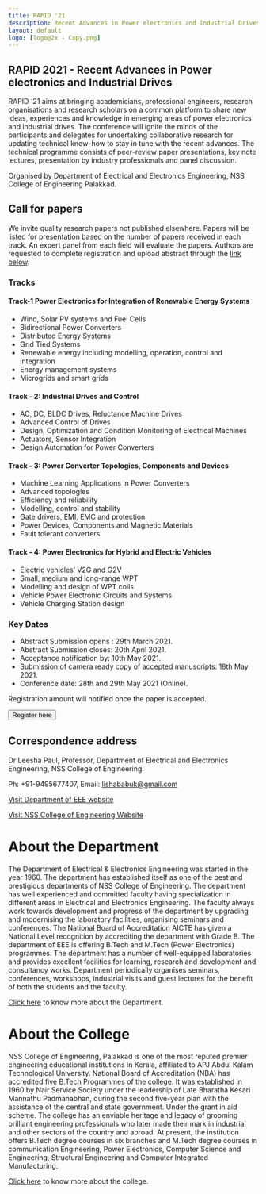 ```yaml
---
title: RAPID '21
description: Recent Advances in Power electronics and Industrial Drives
layout: default
logo: [logo@2x - Copy.png]
---
```


## RAPID 2021 - Recent Advances in Power electronics and Industrial Drives

RAPID '21 aims at bringing academicians, professional engineers, research organisations and research scholars on a common platform to share new ideas, experiences and knowledge in emerging areas of power electronics and industrial drives. The conference will ignite the minds of the participants and delegates for undertaking collaborative research for updating technical know-how to stay in tune with the recent advances. The technical programme consists of peer-review paper presentations, key note lectures, presentation by industry professionals and panel discussion.

Organised by Department of Electrical and Electronics Engineering, NSS College of Engineering Palakkad.

## Call for papers

We invite quality research papers not published elsewhere. Papers will be listed for presentation based on the number of papers received in each track. An expert panel from each field will evaluate the papers. Authors are requested to complete registration and upload abstract through the [link below](https://forms.gle/SG2WgFsVyH9woUqD7).

### Tracks

#### Track-1 Power Electronics for Integration of Renewable Energy Systems 
- Wind, Solar PV systems and Fuel Cells
- Bidirectional Power Converters
- Distributed Energy Systems
- Grid Tied Systems
- Renewable energy including modelling, operation, control and integration
- Energy management systems
- Microgrids and smart grids

#### Track - 2: Industrial Drives and Control
- AC, DC, BLDC Drives, Reluctance Machine Drives
- Advanced Control of Drives
- Design, Optimization and Condition Monitoring of Electrical Machines
- Actuators, Sensor Integration
- Design Automation for Power Converters

#### Track - 3: Power Converter Topologies, Components and Devices
- Machine Learning Applications in Power Converters
- Advanced topologies
- Efficiency and reliability
- Modelling, control and stability
- Gate drivers, EMI, EMC and protection
- Power Devices, Components and Magnetic Materials
- Fault tolerant converters

#### Track - 4: Power Electronics for Hybrid and Electric Vehicles
- Electric vehicles’ V2G and G2V 
- Small, medium and long-range WPT
- Modelling and design of WPT coils
- Vehicle Power Electronic Circuits and Systems
- Vehicle Charging Station design

### Key Dates

- Abstract Submission opens : 29th March 2021.
- Abstract Submission closes: 20th April 2021.
- Acceptance notification by: 10th May 2021.
- Submission of camera ready copy of accepted manuscripts: 18th May 2021.
- Conference date: 28th and 29th May 2021 (Online).

Registration amount will notified once the paper is accepted.


<button name="button" onclick="https://forms.gle/SG2WgFsVyH9woUqD7">Register here</button>

## Correspondence address
Dr Leesha Paul, Professor, 
Department of Electrical and Electronics Engineering,
NSS College of Engineering.

Ph: +91-9495677407, Email: lishababuk@gmail.com

[Visit Department of EEE website](http://nssce.ac.in/dep_eee/index.html)

[Visit NSS College of Engineering Website](http://www.nssce.ac.in/)

# About the Department

The Department of Electrical & Electronics Engineering was started in the year 1960. The department has established itself as one of the best and prestigious departments of NSS College of Engineering. The department has well experienced and committed faculty having specialization in different areas in Electrical and Electronics Engineering. The faculty always work towards development and progress of the department by upgrading and modernising the laboratory facilities, organising seminars and conferences. The National Board of Accreditation AICTE has given a National Level recognition by accrediting the department with Grade B. The department of EEE is offering B.Tech and M.Tech (Power Electronics) programmes. The department has a number of well-equipped laboratories and provides excellent facilities for learning, research and development and consultancy works. Department periodically organises seminars, conferences, workshops, industrial visits and guest lectures for the benefit of both the students and the faculty.

[Click here](http://nssce.ac.in/dep_eee/index.html) to know more about the Department.


# About the College

NSS College of Engineering, Palakkad is one of the most reputed premier engineering educational institutions in Kerala, affiliated to APJ Abdul Kalam Technological University. National Board of Accreditation (NBA) has accredited five B.Tech Programmes of the college. It was established in 1960 by Nair Service Society under the leadership of Late Bharatha Kesari Mannathu Padmanabhan, during the second five-year plan with the assistance of the central and state government. Under the grant in aid scheme. The college has an enviable heritage and legacy of grooming brilliant engineering professionals who later made their mark in industrial and other sectors of the country and abroad. At present, the institution offers B.Tech degree courses in six branches and M.Tech degree courses in communication Engineering, Power Electronics, Computer Science and Engineering, Structural Engineering and Computer Integrated Manufacturing.

[Click here](http://www.nssce.ac.in/) to know more about the college.
